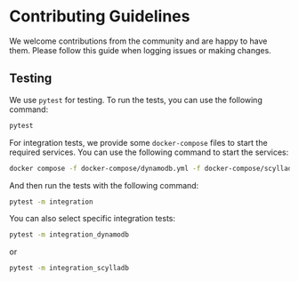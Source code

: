 # Contributing Guidelines

We welcome contributions from the community and are happy to have them.
Please follow this guide when logging issues or making changes.

## Testing

We use `pytest` for testing. To run the tests, you can use the following command:

```bash
pytest
```

For integration tests, we provide some `docker-compose` files to start the required services.
You can use the following command to start the services:

```bash
docker compose -f docker-compose/dynamodb.yml -f docker-compose/scylladb.yml up -d
```

And then run the tests with the following command:

```bash
pytest -m integration
```

You can also select specific integration tests:

```bash
pytest -m integration_dynamodb
```
or
```bash
pytest -m integration_scylladb
```
